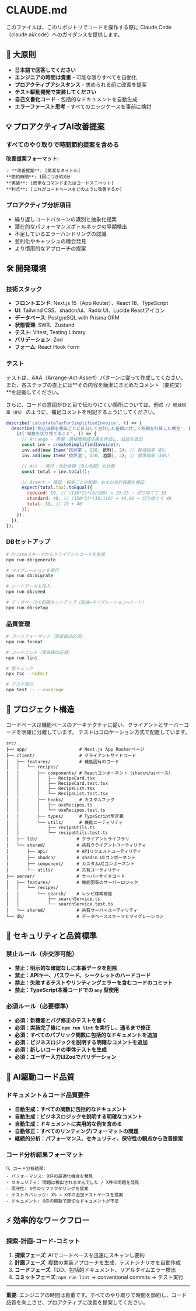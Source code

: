 # CLAUDE.md

このファイルは、このリポジトリでコードを操作する際に Claude Code（claude.ai/code）へのガイダンスを提供します。

## 🎯 大原則

- **日本語で回答してください**
- **エンジニアの時間は貴重** - 可能な限りすべてを自動化
- **プロアクティブアシスタンス** - 求められる前に改善を提案
- **テスト駆動開発で実装してください**
- **自己文書化コード** - 包括的なドキュメントを自動生成
- **エラーファースト思考** - すべてのエッジケースを事前に検討

## 💡 プロアクティブAI改善提案

### すべてのやり取りで時間節約提案を含める

**改善提案フォーマット:**

```
💡 **改善提案**: [簡潔なタイトル]
**節約時間**: 1回につき約X分
**実装**: [簡単なコマンドまたはコードスニペット]
**利点**: [これがコードベースをどのように改善するか]
```

### プロアクティブ分析項目

- 繰り返しコードパターンの識別と抽象化提案
- 潜在的なパフォーマンスボトルネックの早期検出
- 不足しているエラーハンドリングの認識
- 並列化やキャッシュの機会発見
- より慣用的なアプローチの提案

## 🛠️ 開発環境

### 技術スタック

- **フロントエンド**: Next.js 15（App Router）、React 18、TypeScript
- **UI**: Tailwind CSS、shadcn/ui、Radix UI、Lucide Reactアイコン
- **データベース**: PostgreSQL with Prisma ORM
- **状態管理**: SWR、Zustand
- **テスト**: Vitest, Testing Library
- **バリデーション**: Zod
- **フォーム**: React Hook Form

### テスト

テストは、AAA（Arrange-Act-Assert）パターンに従って作成してください。
また、各ステップの直上には**その内容を簡潔にまとめたコメント（要約文）**を記載してください。

さらに、コードの意図がひと目で伝わりにくい箇所については、例の `// 軽減税率（8%）` のように、補足コメントを明記するようにしてください。

```js
describe('calculateTaxForSimplifiedInvoice', () => {
  describe('税込価額を税率ごとに区分して合計した金額に対して税額を計算した場合', () => {
    it('端数を切り捨てること', () => {
      // Arrange - 準備：適格簡易請求書を作成し、品目を追加
      const inv = createSimplifiedInvoice();
      inv.add(new Item('技評茶', 130, 飲料), 2); // 軽減税率（8%）
      inv.add(new Item('技評酒', 150, 酒類), 3); // 標準税率（10%）

      // Act - 実行：合計金額（含む税額）を計算
      const total = inv.total();

      // Assert - 確認：税率ごとの税額、および合計税額を検証
      expect(total.tax).toEqual({
        reduced: 19, // (130*2)*(8/108) = 19.25 → 切り捨てて 19
        standard: 40, // (150*3)*(10/110) = 40.90 → 切り捨てて 40
        total: 59, // 19 + 40
      });
    });
  });
});
```

### DBセットアップ

```bash
# Prismaスキーマからクライアントコードを生成
npm run db:generate

# マイグレーションを実行
npm run db:migrate

# シードデータを投入
npm run db:seed

# データベースの初期セットアップ（生成→マイグレーション→シード）
npm run db:setup
```

### 品質管理

```bash
# コードフォーマット（実装後は必須）
npm run format

# コードリント（実装後は必須）
npm run lint

# 型チェック
npx tsc --noEmit

# テスト実行
npm test -- --coverage
```

## 📁 プロジェクト構造

コードベースは機能ベースのアーキテクチャに従い、クライアントとサーバーコードを明確に分離しています。
テストはコロケーション方式で配置しています。

```
src/
├── app/                    # Next.js App Routerページ
├── client/                 # クライアントサイドコード
│   ├── features/           # 機能固有のコード
│   │   └── recipes/
│   │       ├── components/ # Reactコンポーネント（shadcn/uiベース）
│   │       │   ├── RecipeCard.tsx
│   │       │   ├── RecipeCard.test.tsx
│   │       │   ├── RecipeList.tsx
│   │       │   └── RecipeList.test.tsx
│   │       ├── hooks/      # カスタムフック
│   │       │   ├── useRecipes.ts
│   │       │   └── useRecipes.test.ts
│   │       ├── types/      # TypeScript型定義
│   │       └── utils/      # 機能ユーティリティ
│   │           ├── recipeUtils.ts
│   │           └── recipeUtils.test.ts
│   ├── lib/               # クライアントライブラリ
│   └── shared/            # 共有クライアントユーティリティ
│       ├── api/           # APIリクエストユーティリティ
│       ├── shadcn/        # shadcn UIコンポーネント
│       ├── component/     # カスタムUIコンポーネント
│       └── utils/         # 共有ユーティリティ
├── server/                # サーバーサイドコード
│   ├── features/          # 機能固有のサーバーロジック
│   │   └── recipes/
│   │       └── search/    # レシピ検索機能
│   │           ├── searchService.ts
│   │           └── searchService.test.ts
│   └── shared/            # 共有サーバーユーティリティ
└── db/                    # データベーススキーマとマイグレーション
```

## 🚫 セキュリティと品質標準

### 禁止ルール（非交渉可能）

- **禁止：明示的な確認なしに本番データを削除**
- **禁止：APIキー、パスワード、シークレットのハードコード**
- **禁止：失敗するテストやリンティングエラーを含むコードのコミット**
- **禁止：TypeScript本番コードでの `any` 型使用**

### 必須ルール（必要標準）

- **必須：新機能とバグ修正のテストを書く**
- **必須：実装完了後に `npm run lint` を実行し、通るまで修正**
- **必須：すべてのパブリック関数に包括的なドキュメントを追加**
- **必須：ビジネスロジックを説明する明確なコメントを追加**
- **必須：新しいコードの単体テストを生成**
- **必須：ユーザー入力はZodでバリデーション**

## 🤖 AI駆動コード品質

### ドキュメント＆コード品質要件

- **自動生成：すべての関数に包括的なドキュメント**
- **自動生成：ビジネスロジックを説明する明確なコメント**
- **自動生成：ドキュメントに実用的な例を含める**
- **自動修正：すべてのリンティング/フォーマットの問題**
- **継続的分析：パフォーマンス、セキュリティ、保守性の観点から改善提案**

### コード分析結果フォーマット

```
🔍 コード分析結果:
- パフォーマンス: X件の最適化機会を発見
- セキュリティ: 問題は検出されませんでした / X件の問題を発見
- 保守性: X件のリファクタリングを提案
- テストカバレッジ: X% → X件の追加テストケースを提案
- ドキュメント: X件の関数で適切なドキュメントが不足
```

## ⚡ 効率的なワークフロー

### 探索-計画-コード-コミット

1. **探索フェーズ**: AIでコードベースを迅速にスキャンし要約
2. **計画フェーズ**: 複数の実装アプローチを生成、テストシナリオを自動作成
3. **コードフェーズ**: TDD、包括的ドキュメント、リアルタイムエラー検出
4. **コミットフェーズ**: `npm run lint` → conventional commits → テスト実行

---

**重要**: エンジニアの時間は貴重です。すべてのやり取りで時間を節約し、コード品質を向上させ、プロアクティブに改善を提案してください。
